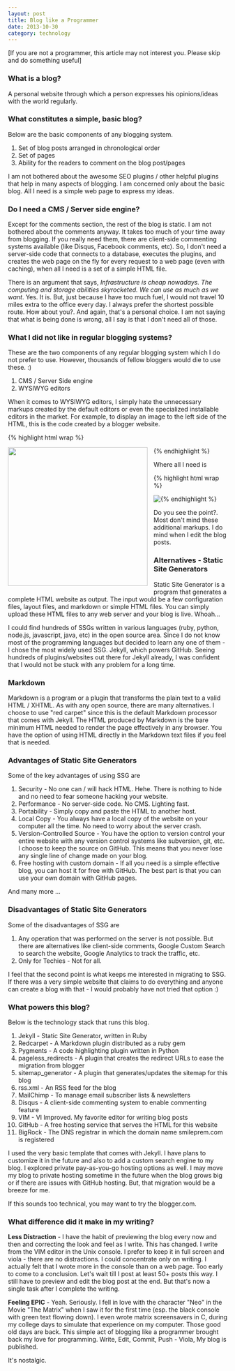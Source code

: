 ```yaml
---
layout: post
title: Blog like a Programmer
date: 2013-10-30
category: technology
---
```


[If you are not a programmer, this article may not interest you. Please skip and do something useful]  

### What is a blog?

A personal website through which a person expresses his opinions/ideas with the world regularly.  

### What constitutes a simple, basic blog?

Below are the basic components of any blogging system.  

1. Set of blog posts arranged in chronological order 
2. Set of pages  
3. Ability for the readers to comment on the blog post/pages  

I am not bothered about the awesome SEO plugins / other helpful plugins that help in many aspects of blogging. I am concerned only about the basic blog. All I need is a simple web page to express my ideas.  

### Do I need a CMS / Server side engine?  

Except for the comments section, the rest of the blog is static. I am not bothered about the comments anyway. It takes too much of your time away from blogging. If you really need them, there are client-side commenting systems available (like Disqus, Facebook comments, etc). So, I don't need a server-side code that connects to a database, executes the plugins, and creates the web page on the fly for every request to a web page (even with caching), when all I need is a set of a simple HTML file.  

There is an argument that says, *Infrastructure is cheap nowadays. The computing and storage abilities skyrocketed. We can use as much as we want*. Yes. It is. But, just because I have too much fuel, I would not travel 10 miles extra to the office every day. I always prefer the shortest possible route. How about you?. And again, that's a personal choice. I am not saying that what is being done is wrong, all I say is that I don't need all of those.  

### What I did not like in regular blogging systems?  

These are the two components of any regular blogging system which I do not prefer to use. However, thousands of fellow bloggers would die to use these. :)  

1. CMS / Server Side engine  
2. WYSIWYG editors  

When it comes to WYSIWYG editors, I simply hate the unnecessary markups created by the default editors or even the specialized installable editors in the market. For example, to display an image to the left side of the HTML, this is the code created by a blogger website.  

{% highlight html wrap  %}

<div class="separator" style="clear: both; text-align: center;">
<a href="http://1.bp.blogspot.com/-TIbnnU81F6I/UkhN_lONq6I/AAAAAAAAV-c/fL-BdakCXW8/s1600/100-Ways-to
-Motivate-Yourself-Chandler-Steve.jpg" imageanchor="1" style="clear: left; float: left; 
margin-bottom: 1em; margin-right: 1em;"><img border="0" height="318" src="http://1.bp.blogspot.com/
-TIbnnU81F6I/UkhN_lONq6I/AAAAAAAAV-c/fL-BdakCXW8/s320/100-Ways-to-Motivate-Yourself-Chandler-Steve.jpg" width="320" /></a></div>

{% endhighlight %}  
  
Where all I need is  
  
{% highlight html wrap  %}

<img style="float: left;" src="{{site.img-path}}/image.jpg"/>

{% endhighlight %}  
  

Do you see the point?. Most don't mind these additional markups. I do mind when I edit the blog posts.  

### Alternatives - Static Site Generators 

Static Site Generator is a program that generates a complete HTML website as output. The input would be a few configuration files, layout files, and markdown or simple HTML files. You can simply upload these HTML files to any web server and your blog is live. Whoah...  

I could find hundreds of SSGs written in various languages (ruby, python, node.js, javascript, java, etc) in the open source area. Since I do not know most of the programming languages but decided to learn any one of them - I chose the most widely used SSG. Jekyll, which powers GitHub. Seeing hundreds of plugins/websites out there for Jekyll already, I was confident that I would not be stuck with any problem for a long time.  

### Markdown

Markdown is a program or a plugin that transforms the plain text to a valid HTML / XHTML. As with any open source, there are many alternatives. I choose to use "red carpet" since this is the default Markdown processor that comes with Jekyll. The HTML produced by Markdown is the bare minimum HTML needed to render the page effectively in any browser. You have the option of using HTML directly in the Markdown text files if you feel that is needed.  

### Advantages of Static Site Generators

Some of the key advantages of using SSG are  

1. Security - No one can / will hack HTML. Hehe. There is nothing to hide and no need to fear someone hacking your website.  
2. Performance - No server-side code. No CMS. Lighting fast.  
3. Portability - Simply copy and paste the HTML to another host.  
4. Local Copy - You always have a local copy of the website on your computer all the time. No need to worry about the server crash.  
5. Version-Controlled Source - You have the option to version control your entire website with any version control systems like subversion, git, etc. I choose to keep the source on GitHub. This means that you never lose any single line of change made on your blog.  
6. Free hosting with custom domain - If all you need is a simple effective blog, you can host it for free with GitHub. The best part is that you can use your own domain with GitHub pages.  

And many more ...  

### Disadvantages of Static Site Generators

Some of the disadvantages of SSG are  

1. Any operation that was performed on the server is not possible. But there are alternatives like client-side comments, Google Custom Search to search the website, Google Analytics to track the traffic, etc.  
2. Only for Techies - Not for all.  

I feel that the second point is what keeps me interested in migrating to SSG. If there was a very simple website that claims to do everything and anyone can create a blog with that - I would probably have not tried that option :)  

### What powers this blog?

Below is the technology stack that runs this blog.  

1. Jekyll - Static Site Generator, written in Ruby  
2. Redcarpet - A Markdown plugin distributed as a ruby gem  
3. Pygments - A code highlighting plugin written in Python  
4. pageless_redirects - A plugin that creates the redirect URLs to ease the migration from blogger  
5. sitemap_generator - A plugin that generates/updates the sitemap for this blog  
6. rss.xml - An RSS feed for the blog  
7. MailChimp - To manage email subscriber lists & newsletters  
8. Disqus - A client-side commenting system to enable commenting feature  
9. VIM - VI Improved. My favorite editor for writing blog posts  
10. GitHub - A free hosting service that serves the HTML for this website  
11. BigRock - The DNS registrar in which the domain name smileprem.com is registered  

I used the very basic template that comes with Jekyll. I have plans to customize it in the future and also to add a custom search engine to my blog. I explored private pay-as-you-go hosting options as well. I may move my blog to private hosting sometime in the future when the blog grows big or if there are issues with GitHub hosting. But, that migration would be a breeze for me.  

If this sounds too technical, you may want to try the blogger.com.

### What difference did it make in my writing?

**Less Distraction** - I have the habit of previewing the blog every now and then and correcting the look and feel as I write. This has changed. I write from the VIM editor in the Unix console. I prefer to keep it in full screen and viola - there are no distractions. I could concentrate only on writing. I actually felt that I wrote more in the console than on a web page. Too early to come to a conclusion. Let's wait till I post at least 50+ posts this way.  I still have to preview and edit the blog post at the end. But that's now a single task after I complete the writing.  

**Feeling EPIC** - Yeah. Seriously. I fell in love with the character "Neo" in the Movie "The Matrix" when I saw it for the first time (esp. the black console with green text flowing down). I even wrote matrix screensavers in C, during my college days to simulate that experience on my computer. Those good old days are back. This simple act of blogging like a programmer brought back my love for programming. Write, Edit, Commit, Push - Viola, My blog is published. 

It's nostalgic.  
